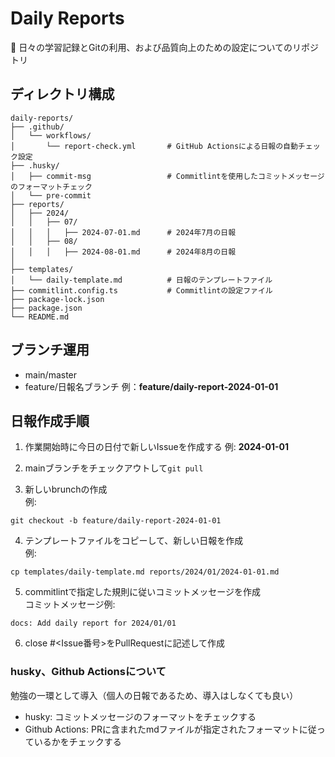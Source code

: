 # Daily Reports
📝 日々の学習記録とGitの利用、および品質向上のための設定についてのリポジトリ

## ディレクトリ構成
```
daily-reports/
├── .github/
│   └── workflows/
│       └── report-check.yml       # GitHub Actionsによる日報の自動チェック設定
├── .husky/
│   ├── commit-msg                 # Commitlintを使用したコミットメッセージのフォーマットチェック
│   └── pre-commit
├── reports/
│   ├── 2024/
│   │   ├── 07/
│   │   │   ├── 2024-07-01.md      # 2024年7月の日報
│   │   ├── 08/
│   │   │   ├── 2024-08-01.md      # 2024年8月の日報
│
├── templates/
│   └── daily-template.md          # 日報のテンプレートファイル
├── commitlint.config.ts           # Commitlintの設定ファイル
├── package-lock.json
├── package.json
└── README.md
```
## ブランチ運用
- main/master
- feature/日報名ブランチ 例：**feature/daily-report-2024-01-01**

## 日報作成手順
1. 作業開始時に今日の日付で新しいIssueを作成する 例: **2024-01-01**

2. mainブランチをチェックアウトして`git pull`

3. 新しいbrunchの作成  
例:
``` 
git checkout -b feature/daily-report-2024-01-01
 ```

4. テンプレートファイルをコピーして、新しい日報を作成  
例:
``` 
cp templates/daily-template.md reports/2024/01/2024-01-01.md
```

5. commitlintで指定した規則に従いコミットメッセージを作成  
コミットメッセージ例:
``` 
docs: Add daily report for 2024/01/01
```

6. close #<Issue番号>をPullRequestに記述して作成  

### husky、Github Actionsについて
勉強の一環として導入（個人の日報であるため、導入はしなくても良い）
- husky: コミットメッセージのフォーマットをチェックする
- Github Actions: PRに含まれたmdファイルが指定されたフォーマットに従っているかをチェックする